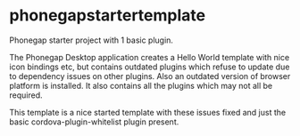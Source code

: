 # phonegapstartertemplate
Phonegap starter project with 1 basic plugin.

The Phonegap Desktop application creates a Hello World template with nice icon bindings etc, but contains outdated plugins which refuse to update due to dependency issues on other plugins. Also an outdated version of browser platform is installed. It also contains all the plugins which may not all be required.

This template is a nice started template with these issues fixed and just the basic cordova-plugin-whitelist plugin present.


